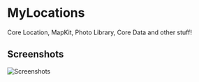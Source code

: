 # MyLocations

Core Location, MapKit, Photo Library, Core Data and other stuff!


## Screenshots
![Screenshots](https://i.imgur.com/IlyE2CC.png)
